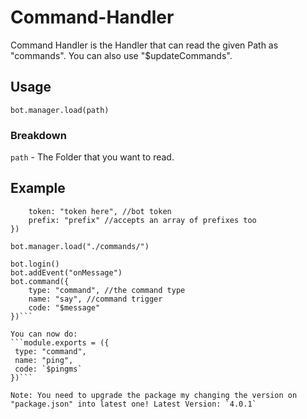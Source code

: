 # Command-Handler
Command Handler is the Handler that can read the given Path as "commands". You can also use "$updateCommands".


## Usage
`bot.manager.load(path)`


### Breakdown
`path` - The Folder that you want to read.


## Example
```const bot = new bdjs({
    token: "token here", //bot token
    prefix: "prefix" //accepts an array of prefixes too 
})

bot.manager.load("./commands/")

bot.login()
bot.addEvent("onMessage")
bot.command({
    type: "command", //the command type
    name: "say", //command trigger
    code: "$message"
})```

You can now do:
```module.exports = ({
 type: "command",
 name: "ping",
 code: `$pingms`
})```

Note: You need to upgrade the package my changing the version on "package.json" into latest one! Latest Version: `4.0.1`
